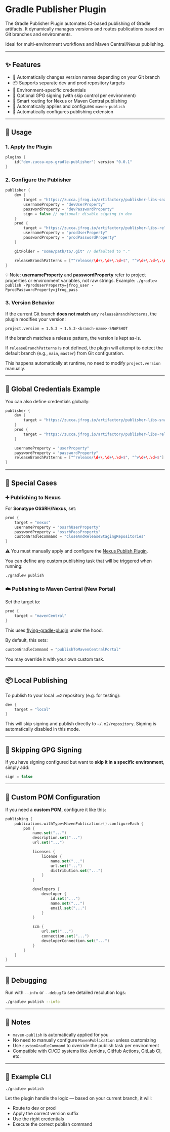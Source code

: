 # Gradle Publisher Plugin

The Gradle Publisher Plugin automates CI-based publishing of Gradle artifacts.
It dynamically manages versions and routes publications based on Git branches and environments.

Ideal for multi-environment workflows and Maven Central/Nexus publishing.

---

## ✨ Features

- 🔀 Automatically changes version names depending on your Git branch
- 📦 Supports separate dev and prod repository targets
- 🔑 Environment-specific credentials
- 🔏 Optional GPG signing (with skip control per environment)
- 🧠 Smart routing for Nexus or Maven Central publishing
- 🧰 Automatically applies and configures `maven-publish`
- 🧾 Automatically configures publishing extension

---

## 🚀 Usage

### 1. Apply the Plugin

```kotlin
plugins {
    id("dev.zucca-ops.gradle-publisher") version "0.0.1"
}
```

### 2. Configure the Publisher

```kotlin
publisher {
    dev {
        target = "https://zucca.jfrog.io/artifactory/publisher-libs-snapshot"
        usernameProperty = "devUserProperty"
        passwordProperty = "devPasswordProperty"
        sign = false // optional: disable signing in dev
    }
    prod {
        target = "https://zucca.jfrog.io/artifactory/publisher-libs-release"
        usernameProperty = "prodUserProperty"
        passwordProperty = "prodPasswordProperty"
    }

    gitFolder = "some/path/to/.git" // defaulted to "." 

    releaseBranchPatterns = ["^release/\d+\.\d+\.\d+$", "^v\d+\.\d+\.\d+$"] // optional, default to main branch
}
```

💡 Note: **usernameProperty** and **passwordProperty** refer to project properties or environment variables, not raw strings. Example:
`./gradlew publish -PprodUserProperty=jfrog_user -PprodPasswordProperty=jfrog_pass`

### 3. Version Behavior

If the current Git branch **does not match** any `releaseBranchPatterns`, the plugin modifies your version:

```
project.version = 1.5.3 → 1.5.3-<branch-name>-SNAPSHOT
```

If the branch matches a release pattern, the version is kept as-is.

If `releaseBranchPatterns` is not defined, the plugin will attempt to detect the default branch (e.g., `main`, `master`) from Git configuration.

This happens automatically at runtime, no need to modify `project.version` manually.

---

## 🔐 Global Credentials Example

You can also define credentials globally:

```kotlin
publisher {
    dev {
        target = "https://zucca.jfrog.io/artifactory/publisher-libs-snapshot"
    }
    prod {
        target = "https://zucca.jfrog.io/artifactory/publisher-libs-release"
    }

    usernameProperty = "userProperty"
    passwordProperty = "passwordProperty"
    releaseBranchPatterns = ["^release/\d+\.\d+\.\d+$", "^v\d+\.\d+$"]
}
```

---

## 🧪 Special Cases

### ➕ Publishing to Nexus

For **Sonatype OSSRH/Nexus**, set:

```kotlin
prod {
    target = "nexus"
    usernameProperty = "ossrhUserProperty"
    passwordProperty = "ossrhPassProperty"
    customGradleCommand = "closeAndReleaseStagingRepositories"
}
```

⚠️ You must manually apply and configure the [Nexus Publish Plugin](https://github.com/gradle-nexus/publish-plugin).

You can define any custom publishing task that will be triggered when running:

```bash
./gradlew publish
```

### ☁️ Publishing to Maven Central (New Portal)

Set the target to:

```kotlin
prod {
    target = "mavenCentral"
}
```

This uses [flying-gradle-plugin](https://github.com/yananhub/flying-gradle-plugin) under the hood.

By default, this sets:

```kotlin
customGradleCommand = "publishToMavenCentralPortal"
```

You may override it with your own custom task.

---

## 📦 Local Publishing

To publish to your local `.m2` repository (e.g. for testing):

```kotlin
dev {
    target = "local"
}
```

This will skip signing and publish directly to `~/.m2/repository`.
Signing is automatically disabled in this mode.

---

## 🔏 Skipping GPG Signing

If you have signing configured but want to **skip it in a specific environment**, simply add:

```kotlin
sign = false
```

---

## 🔧 Custom POM Configuration

If you need a **custom POM**, configure it like this:

```kotlin
publishing {
    publications.withType<MavenPublication>().configureEach {
        pom {
            name.set("...")
            description.set("...")
            url.set("...")

            licenses {
                license {
                    name.set("...")
                    url.set("...")
                    distribution.set("...")
                }
            }

            developers {
                developer {
                    id.set("...")
                    name.set("...")
                    email.set("...")
                }
            }

            scm {
                url.set("...")
                connection.set("...")
                developerConnection.set("...")
            }
        }
    }
}
```

---

## 🐞 Debugging

Run with `--info` or `--debug` to see detailed resolution logs:

```bash
./gradlew publish --info
```

---

## 📌 Notes

- `maven-publish` is automatically applied for you
- No need to manually configure `MavenPublication` unless customizing
- Use `customGradleCommand` to override the publish task per environment
- Compatible with CI/CD systems like Jenkins, GitHub Actions, GitLab CI, etc.

---

## 📎 Example CLI

```bash
./gradlew publish
```

Let the plugin handle the logic — based on your current branch, it will:

- Route to dev or prod
- Apply the correct version suffix
- Use the right credentials
- Execute the correct publish command